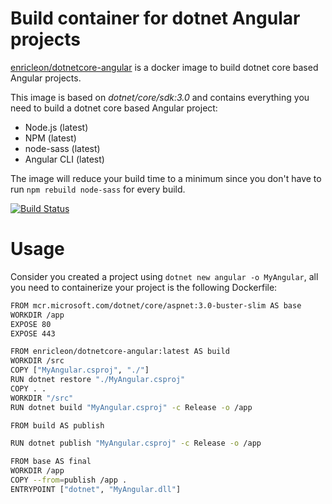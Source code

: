 # Build container for dotnet Angular projects
[enricleon/dotnetcore-angular](https://hub.docker.com/r/enricleon/dotnetcore-angular) is a docker image to build dotnet core based Angular projects. 

This image is based on *dotnet/core/sdk:3.0* and contains everything you need to build a dotnet core based Angular project:
* Node.js (latest)
* NPM (latest)
* node-sass (latest)
* Angular CLI (latest)

The image will reduce your build time to a minimum since you don't have to run ```npm rebuild node-sass``` for every build.

[![Build Status](https://dev.azure.com/enricleon/dockerhub-dotnetcore-angular/_apis/build/status/mjisaak.docker-dotnetcore-angular?branchName=master)](https://dev.azure.com/enricleon/dockerhub-dotnetcore-angular/_build/latest?definitionId=4&branchName=master)

# Usage

Consider you created a project using ```dotnet new angular -o MyAngular```, all you need to containerize your project is the following Dockerfile:

```bash
FROM mcr.microsoft.com/dotnet/core/aspnet:3.0-buster-slim AS base
WORKDIR /app
EXPOSE 80
EXPOSE 443

FROM enricleon/dotnetcore-angular:latest AS build
WORKDIR /src
COPY ["MyAngular.csproj", "./"]
RUN dotnet restore "./MyAngular.csproj"
COPY . .
WORKDIR "/src"
RUN dotnet build "MyAngular.csproj" -c Release -o /app

FROM build AS publish

RUN dotnet publish "MyAngular.csproj" -c Release -o /app

FROM base AS final
WORKDIR /app
COPY --from=publish /app .
ENTRYPOINT ["dotnet", "MyAngular.dll"]
```
